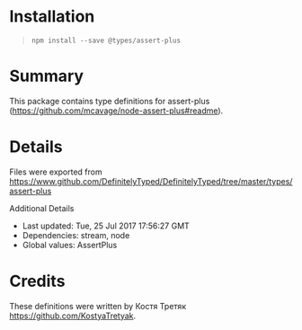 # Installation
> `npm install --save @types/assert-plus`

# Summary
This package contains type definitions for assert-plus (https://github.com/mcavage/node-assert-plus#readme).

# Details
Files were exported from https://www.github.com/DefinitelyTyped/DefinitelyTyped/tree/master/types/assert-plus

Additional Details
 * Last updated: Tue, 25 Jul 2017 17:56:27 GMT
 * Dependencies: stream, node
 * Global values: AssertPlus

# Credits
These definitions were written by Костя Третяк <https://github.com/KostyaTretyak>.

